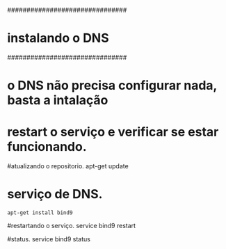 ###############################
#    instalando o DNS         #
###############################


# o DNS não precisa configurar nada, basta a intalação 
# restart o serviço e verificar se estar funcionando.

#atualizando o repositorio.
	apt-get update 

# serviço de DNS.
	apt-get install bind9


#restartando o serviço.
	service bind9 restart

#status.
	service bind9 status